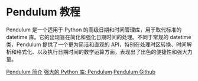 # Pendulum 教程

<show-structure depth="2"/>

Pendulum  是一个适用于  Python  的高级日期和时间管理库，用于取代标准的 datetime 库。它的出现旨在简化和强化日期时间的处理。不同于常规的 datetime 类，Pendulum  提供了一个更为简洁和直观的  API，特别在处理时区转换、时间解析和格式化、以及执行日期时间的数学运算方面，表现出了出色的便捷性和强大力量。


<seealso>
<category ref="ref_docs">
    <a href="https://mp.weixin.qq.com/s/LMc1DQbyBM4s0nFo4i4SiA">Pendulum 简介</a>
    <a href="https://mp.weixin.qq.com/s/CI8PU6ZcPuANI9VWXw3gDw">强大的 Python 库: Pendulum</a>
</category>
<category ref="ref_github">
</category>
<category ref="ref_issues">
    <a href="https://github.com/sdispater/pendulum">Pendulum Github</a>
</category>
<category ref="ref_hf"></category>
<category ref="ref_ms"></category>
</seealso>
